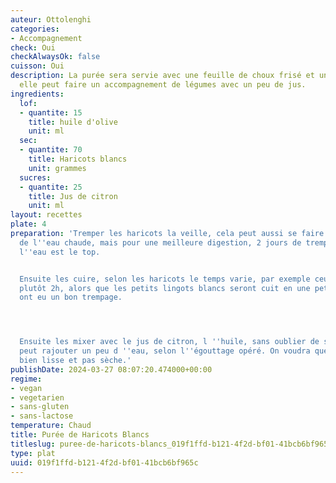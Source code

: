 ```yaml
---
auteur: Ottolenghi
categories:
- Accompagnement
check: Oui
checkAlwaysOk: false
cuisson: Oui
description: La purée sera servie avec une feuille de choux frisé et une picada. Mais
  elle peut faire un accompagnement de légumes avec un peu de jus.
ingredients:
  lof:
  - quantite: 15
    title: huile d'olive
    unit: ml
  sec:
  - quantite: 70
    title: Haricots blancs
    unit: grammes
  sucres:
  - quantite: 25
    title: Jus de citron
    unit: ml
layout: recettes
plate: 4
preparation: 'Tremper les haricots la veille, cela peut aussi se faire en 2h avec
  de l''eau chaude, mais pour une meilleure digestion, 2 jours de trempages en changeant
  l''eau est le top.


  Ensuite les cuire, selon les haricots le temps varie, par exemple ceux de Lima prennent
  plutôt 2h, alors que les petits lingots blancs seront cuit en une petite heur s''ils
  ont eu un bon trempage.




  Ensuite les mixer avec le jus de citron, l ''huile, sans oublier de saler. Ici on
  peut rajouter un peu d ''eau, selon l''égouttage opéré. On voudra que la purée soit
  bien lisse et pas sèche.'
publishDate: 2024-03-27 08:07:20.474000+00:00
regime:
- vegan
- vegetarien
- sans-gluten
- sans-lactose
temperature: Chaud
title: Purée de Haricots Blancs
titleslug: puree-de-haricots-blancs_019f1ffd-b121-4f2d-bf01-41bcb6bf965c
type: plat
uuid: 019f1ffd-b121-4f2d-bf01-41bcb6bf965c
---
```

